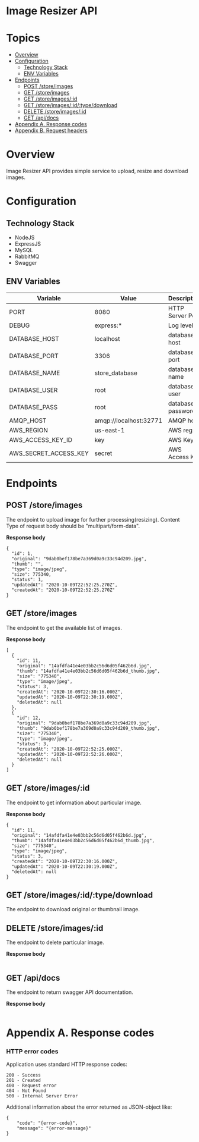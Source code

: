 # Image Resizer API

# Topics
* [Overview](#overview)
* [Configuration](#configuration)
    * [Technology Stack](#technology-stack)
    * [ENV Variables](#env-variables)
* [Endpoints](#endpoints) 
    * [POST /store/images](#post-storeimages)
    * [GET /store/images](#get-storeimages)
    * [GET /store/images/:id](#get-imagesid)
    * [GET /store/images/:id/:type/download](#get-storeimagesiddownload)
    * [DELETE /store/images/:id](#delete-storeimagesid)
    * [GET /api/docs](#get-apidocs)
* [Appendix A. Response codes](#appendix-a-response-codes)
* [Appendix B. Request headers](#appendix-b-request-headers)

# Overview
Image Resizer API provides simple service to upload, resize and download images.

# Configuration
## Technology Stack
- NodeJS
- ExpressJS
- MySQL
- RabbitMQ
- Swagger

## ENV Variables
| Variable	            | Value                     |   Description	        |
|---	                |---	                    |---	                |
|PORT   	            | 8080 	                    |   HTTP Server Port	|
|DEBUG   	            | express:*   	            |   Log level	        |
|DATABASE_HOST   	    | localhost  	            |   database host	    |
|DATABASE_PORT   	    | 3306  	                |   database port	    |
|DATABASE_NAME   	    | store_database  	        |   database name	    |
|DATABASE_USER   	    | root  	                |   database user	    |
|DATABASE_PASS   	    | root  	                |   database password	|
|AMQP_HOST   	        | amqp://localhost:32771   	|   AMQP host	        |
|AWS_REGION   	        | us-east-1  	            |   AWS region	        |
|AWS_ACCESS_KEY_ID   	| key  	                    |   AWS Key ID	        |
|AWS_SECRET_ACCESS_KEY  | secret   	                |   AWS Access Key	    |

# Endpoints
## POST /store/images
The endpoint to upload image for further processing(resizing). Content Type of request body should be "multipart/form-data".
 
**Response body**
```
{
  "id": 1,
  "original": "9dab0bef178be7a369d0a9c33c94d209.jpg",
  "thumb": "",
  "type": "image/jpeg",
  "size": 775340,
  "status": 1,
  "updatedAt": "2020-10-09T22:52:25.270Z",
  "createdAt": "2020-10-09T22:52:25.270Z"
}
```

## GET /store/images
The endpoint to get the available list of images.

**Response body**
```
[
  {
    "id": 11,
    "original": "14afdfa41e4e03bb2c56d6d05f462b6d.jpg",
    "thumb": "14afdfa41e4e03bb2c56d6d05f462b6d_thumb.jpg",
    "size": "775340",
    "type": "image/jpeg",
    "status": 3,
    "createdAt": "2020-10-09T22:30:16.000Z",
    "updatedAt": "2020-10-09T22:30:19.000Z",
    "deletedAt": null
  },
  {
    "id": 12,
    "original": "9dab0bef178be7a369d0a9c33c94d209.jpg",
    "thumb": "9dab0bef178be7a369d0a9c33c94d209_thumb.jpg",
    "size": "775340",
    "type": "image/jpeg",
    "status": 3,
    "createdAt": "2020-10-09T22:52:25.000Z",
    "updatedAt": "2020-10-09T22:52:26.000Z",
    "deletedAt": null
  }
]
```

## GET /store/images/:id
The endpoint to get information about particular image.

**Response body**
```
{
  "id": 11,
  "original": "14afdfa41e4e03bb2c56d6d05f462b6d.jpg",
  "thumb": "14afdfa41e4e03bb2c56d6d05f462b6d_thumb.jpg",
  "size": "775340",
  "type": "image/jpeg",
  "status": 3,
  "createdAt": "2020-10-09T22:30:16.000Z",
  "updatedAt": "2020-10-09T22:30:19.000Z",
  "deletedAt": null
}
```

## GET /store/images/:id/:type/download
The endpoint to download original or thumbnail image.

## DELETE /store/images/:id
The endpoint to delete particular image.

**Response body**
```
```

## GET /api/docs
The endpoint to return swagger API documentation.

**Response body**
```
```

# Appendix A. Response codes

### HTTP error codes

Application uses standard HTTP response codes:
```
200 - Success
201 - Created
400 - Request error
404 - Not Found
500 - Internal Server Error
```

Additional information about the error returned as JSON-object like:
```
{
    "code": "{error-code}",
    "message": "{error-message}"
}
```

